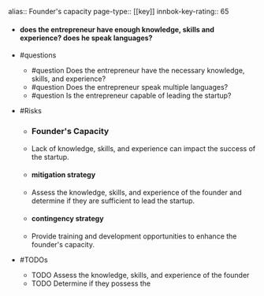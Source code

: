 alias:: Founder's capacity
page-type:: [[key]]
innbok-key-rating:: 65
- #### does the entrepreneur have enough knowledge, skills and experience? does he speak languages?
- #questions
  - #question Does the entrepreneur have the necessary knowledge, skills, and experience?
  - #question Does the entrepreneur speak multiple languages?
  - #question Is the entrepreneur capable of leading the startup?
- #Risks

  - ### Founder's Capacity
  - Lack of knowledge, skills, and experience can impact the success of the startup.
  - #### mitigation strategy
  - Assess the knowledge, skills, and experience of the founder and determine if they are sufficient to lead the startup.
  - #### contingency strategy
  - Provide training and development opportunities to enhance the founder's capacity.
- #TODOs
  - TODO Assess the knowledge, skills, and experience of the founder
  - TODO  Determine if they possess the


